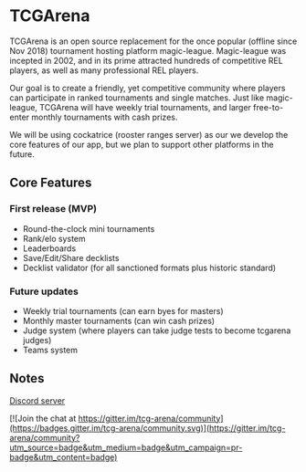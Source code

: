 # TCGArena

TCGArena is an open source replacement for the once popular (offline since Nov 2018) tournament hosting platform magic-league. Magic-league was incepted in 2002, and in its prime attracted hundreds of competitive REL players, as well as many professional REL players.

Our goal is to create a friendly, yet competitive community where players can participate in ranked tournaments and single matches. Just like magic-league, TCGArena will have weekly trial tournaments, and larger free-to-enter monthly tournaments with cash prizes. 

We will be using cockatrice (rooster ranges server) as our we develop the core features of our app, but we plan to support other platforms in the future.

## Core Features

 ### First release (MVP)
   - Round-the-clock mini tournaments 
   - Rank/elo system
   - Leaderboards
   - Save/Edit/Share decklists
   - Decklist validator (for all sanctioned formats plus historic standard)
 
 ### Future updates
   - Weekly trial tournaments (can earn byes for masters)
   - Monthly master tournaments (can win cash prizes)
   - Judge system (where players can take judge tests to become tcgarena judges)
   - Teams system

## Notes
 
[Discord server](https://discord.gg/DwNr2DD)

[![Join the chat at https://gitter.im/tcg-arena/community](https://badges.gitter.im/tcg-arena/community.svg)](https://gitter.im/tcg-arena/community?utm_source=badge&utm_medium=badge&utm_campaign=pr-badge&utm_content=badge)
